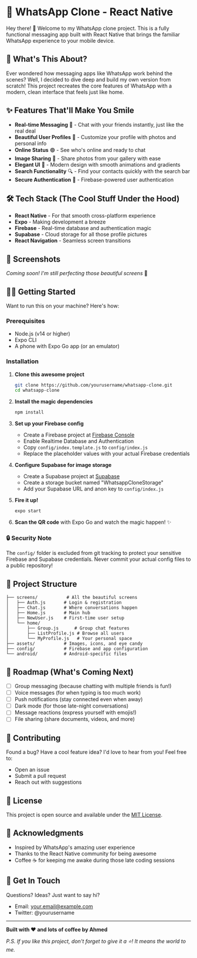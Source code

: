 # 💬 WhatsApp Clone - React Native

Hey there! 👋 Welcome to my WhatsApp clone project. This is a fully functional messaging app built with React Native that brings the familiar WhatsApp experience to your mobile device.

## 🚀 What's This About?

Ever wondered how messaging apps like WhatsApp work behind the scenes? Well, I decided to dive deep and build my own version from scratch! This project recreates the core features of WhatsApp with a modern, clean interface that feels just like home.

## ✨ Features That'll Make You Smile

- **Real-time Messaging** 💬 - Chat with your friends instantly, just like the real deal
- **Beautiful User Profiles** 👤 - Customize your profile with photos and personal info
- **Online Status** 🟢 - See who's online and ready to chat
- **Image Sharing** 📸 - Share photos from your gallery with ease
- **Elegant UI** 🎨 - Modern design with smooth animations and gradients
- **Search Functionality** 🔍 - Find your contacts quickly with the search bar
- **Secure Authentication** 🔐 - Firebase-powered user authentication

## 🛠️ Tech Stack (The Cool Stuff Under the Hood)

- **React Native** - For that smooth cross-platform experience
- **Expo** - Making development a breeze
- **Firebase** - Real-time database and authentication magic
- **Supabase** - Cloud storage for all those profile pictures
- **React Navigation** - Seamless screen transitions

## 📱 Screenshots

_Coming soon! I'm still perfecting those beautiful screens_ 📸

## 🏃‍♂️ Getting Started

Want to run this on your machine? Here's how:

### Prerequisites

- Node.js (v14 or higher)
- Expo CLI
- A phone with Expo Go app (or an emulator)

### Installation

1. **Clone this awesome project**

   ```bash
   git clone https://github.com/yourusername/whatsapp-clone.git
   cd whatsapp-clone
   ```

2. **Install the magic dependencies**

   ```bash
   npm install
   ```

3. **Set up your Firebase config**
   - Create a Firebase project at [Firebase Console](https://console.firebase.google.com/)
   - Enable Realtime Database and Authentication
   - Copy `config/index.template.js` to `config/index.js`
   - Replace the placeholder values with your actual Firebase credentials

4. **Configure Supabase for image storage**
   - Create a Supabase project at [Supabase](https://supabase.com/)
   - Create a storage bucket named "WhatsappCloneStorage"
   - Add your Supabase URL and anon key to `config/index.js`

5. **Fire it up!**

   ```bash
   expo start
   ```

6. **Scan the QR code** with Expo Go and watch the magic happen! ✨

### 🔒 Security Note
The `config/` folder is excluded from git tracking to protect your sensitive Firebase and Supabase credentials. Never commit your actual config files to a public repository!

## 📂 Project Structure

```
├── screens/           # All the beautiful screens
│   ├── Auth.js       # Login & registration
│   ├── Chat.js       # Where conversations happen
│   ├── Home.js       # Main hub
│   ├── NewUser.js    # First-time user setup
│   └── home/
│       ├── Group.js      # Group chat features
│       ├── ListProfile.js # Browse all users
│       └── MyProfile.js   # Your personal space
├── assets/           # Images, icons, and eye candy
├── config/           # Firebase and app configuration
└── android/          # Android-specific files
```

## 🎯 Roadmap (What's Coming Next)

- [ ] Group messaging (because chatting with multiple friends is fun!)
- [ ] Voice messages (for when typing is too much work)
- [ ] Push notifications (stay connected even when away)
- [ ] Dark mode (for those late-night conversations)
- [ ] Message reactions (express yourself with emojis!)
- [ ] File sharing (share documents, videos, and more)

## 🤝 Contributing

Found a bug? Have a cool feature idea? I'd love to hear from you! Feel free to:

- Open an issue
- Submit a pull request
- Reach out with suggestions

## 📝 License

This project is open source and available under the [MIT License](LICENSE).

## 🙏 Acknowledgments

- Inspired by WhatsApp's amazing user experience
- Thanks to the React Native community for being awesome
- Coffee ☕ for keeping me awake during those late coding sessions

## 📧 Get In Touch

Questions? Ideas? Just want to say hi?

- Email: your.email@example.com
- Twitter: @yourusername

---

**Built with ❤️ and lots of coffee by Ahmed**

_P.S. If you like this project, don't forget to give it a ⭐! It means the world to me._
